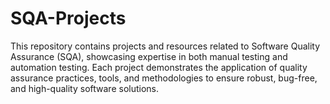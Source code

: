 # SQA-Projects
This repository contains projects and resources related to Software Quality Assurance (SQA), showcasing expertise in both manual testing and automation testing. Each project demonstrates the application of quality assurance practices, tools, and methodologies to ensure robust, bug-free, and high-quality software solutions.
